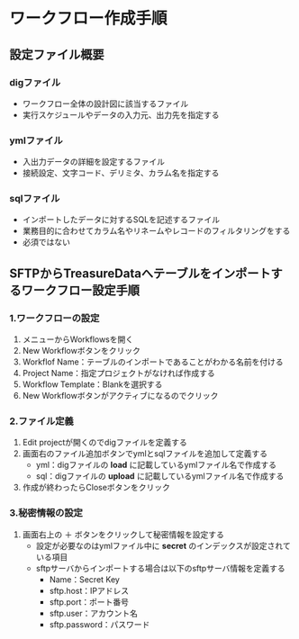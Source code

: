# ワークフロー作成手順

## 設定ファイル概要
### digファイル
* ワークフロー全体の設計図に該当するファイル
* 実行スケジュールやデータの入力元、出力先を指定する

### ymlファイル
* 入出力データの詳細を設定するファイル
* 接続設定、文字コード、デリミタ、カラム名を指定する

### sqlファイル
* インポートしたデータに対するSQLを記述するファイル
* 業務目的に合わせてカラム名やリネームやレコードのフィルタリングをする
* 必須ではない

## SFTPからTreasureDataへテーブルをインポートするワークフロー設定手順
### 1.ワークフローの設定
1. メニューからWorkflowsを開く
2. New Workflowボタンをクリック
3. Workflof Name：テーブルのインポートであることがわかる名前を付ける
4. Project Name：指定プロジェクトがなければ作成する
5. Workflow Template：Blankを選択する
6. New Workflowボタンがアクティブになるのでクリック

### 2.ファイル定義
1. Edit projectが開くのでdigファイルを定義する
2. 画面右のファイル追加ボタンでymlとsqlファイルを追加して定義する
    * yml：digファイルの __load__ に記載しているymlファイル名で作成する
    * sql：digファイルの __upload__ に記載しているymlファイル名で作成する
3. 作成が終わったらCloseボタンをクリック

### 3.秘密情報の設定
1. 画面右上の ＋ ボタンをクリックして秘密情報を設定する
    * 設定が必要なのはymlファイル中に __secret__ のインデックスが設定されている項目
    * sftpサーバからインポートする場合は以下のsftpサーバ情報を定義する
      * Name：Secret Key
      * sftp.host：IPアドレス
      * sftp.port：ポート番号
      * sftp.user：アカウント名
      * sftp.password：パスワード
